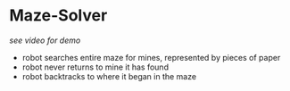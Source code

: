 # Maze-Solver
*see video for demo*
- robot searches entire maze for mines, represented by pieces of paper
- robot never returns to mine it has found
- robot backtracks to where it began in the maze
